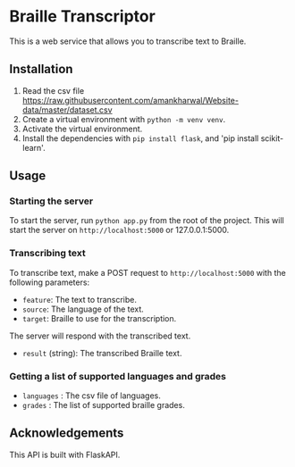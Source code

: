 
# Braille Transcriptor

This is a web service that allows you to transcribe text to Braille. 

## Installation

1. Read the csv file https://raw.githubusercontent.com/amankharwal/Website-data/master/dataset.csv
2. Create a virtual environment with `python -m venv venv`.
3. Activate the virtual environment.
4. Install the dependencies with `pip install flask`, and 'pip install scikit-learn'.


## Usage

### Starting the server

To start the server, run `python app.py` from the root of the project. This will start the server on `http://localhost:5000` or 127.0.0.1:5000.

### Transcribing text

To transcribe text, make a POST request to `http://localhost:5000` with the following parameters:

- `feature`: The text to transcribe.
- `source`: The language of the text.
- `target`: Braille to use for the transcription.

The server will respond with the transcribed text.

- `result` (string): The transcribed Braille text.


### Getting a list of supported languages and grades


- `languages` : The csv file of languages.
- `grades` : The list of supported braille grades.

    
## Acknowledgements
This API is built with FlaskAPI.